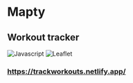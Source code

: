 # Mapty
## Workout tracker 
![Javascript](https://img.shields.io/badge/js-ES--6-red)
![Leaflet](https://img.shields.io/badge/leaflet-v1.8.0-orange)

### https://trackworkouts.netlify.app/
